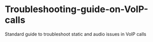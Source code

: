 # Troubleshooting-guide-on-VoIP-calls
Standard guide to troubleshoot static and audio issues in VoIP calls
